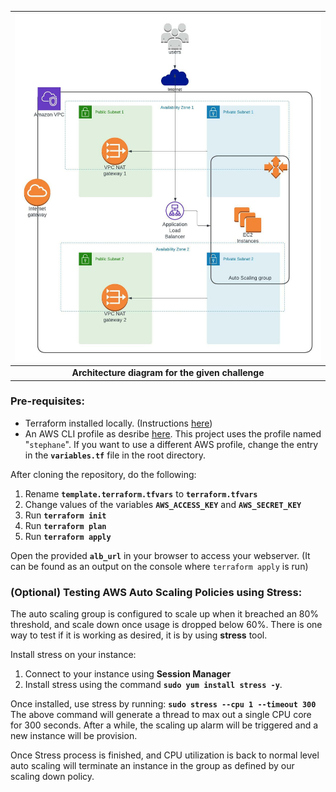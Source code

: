 | ![Diagram](/diagrams/diagram.jpeg) |
| :--: |
| <b> Architecture diagram for the given challenge </b> |

### Pre-requisites:

* Terraform installed locally. (Instructions [here](https://learn.hashicorp.com/tutorials/terraform/install-cli))
* An AWS CLI profile as desribe [here](https://docs.aws.amazon.com/cli/latest/userguide/cli-configure-profiles.html).
This project uses the profile named "`stephane`". If you want to use a different AWS profile, change the entry in the <b>`variables.tf`</b> file in the root directory.

After cloning the repository, do the following:
1. Rename <b>`template.terraform.tfvars`</b> to <b>`terraform.tfvars`</b>
2. Change values of the variables <b>`AWS_ACCESS_KEY`</b> and <b>`AWS_SECRET_KEY`</b>
3. Run <b>`terraform init`</b>
4. Run <b>`terraform plan`</b>
5. Run <b>`terraform apply`</b>


Open the provided <b>`alb_url`</b> in your browser to access your webserver. (It can be found as an output on the console where `terraform apply` is run)

### (Optional) Testing AWS Auto Scaling Policies using Stress:

The auto scaling group is configured to scale up when it breached an 80% threshold, and scale down once usage is dropped below 60%.
There is one way to test if it is working as desired, it is by using <b>stress</b> tool. 

Install stress on your instance:
1. Connect to your instance using <b>Session Manager</b>
2. Install stress using the command <b>`sudo yum install stress -y`</b>.

Once installed, use stress by running:
<b>`sudo stress --cpu 1 --timeout 300`</b>
The above command will generate a thread to max out a single CPU core for 300 seconds.
After a while, the scaling up alarm will be triggered and a new instance will be provision.

Once Stress process is finished, and CPU utilization is back to normal level auto scaling will terminate an instance in the group as defined by our scaling down policy.
